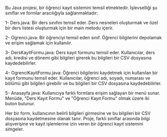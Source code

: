 Bu Java projesi, bir öğrenci kayıt sistemini temsil etmektedir. İşlevselliği şu sınıflar ve formlar aracılığıyla sağlanmaktadır:

1- Ders.java: Bir ders sınıfını temsil eder. Ders nesneleri oluşturmak ve özel bir ders listesi oluşturmak için bir main metodu içerir.

2- Ogrenci.java: Bir öğrenciyi temsil eden sınıf. Öğrenci bilgilerini depolamak ve erişim sağlamak için kullanılır.

3- DersKayitFormu.java: Ders kayıt formunu temsil eder. Kullanıcılar, ders adı, kredisi ve dönemi gibi bilgileri girerek bu bilgileri bir CSV dosyasına kaydedebilirler.

4- OgrenciKayitFormu.java: Öğrenci bilgilerini kaydetmek için kullanılan bir kayıt formunu temsil eder. Kullanıcılar, öğrenci adı, soyadı, numarası ve bölümü gibi bilgileri girebilir ve bu bilgileri bir CSV dosyasına kaydedebilirler.

5- Anasayfa.java: Kullanıcıya farklı formlara erişim sağlayan bir menü sunar. Menüde, "Ders Kayıt Formu" ve "Öğrenci Kayıt Formu" olmak üzere iki buton bulunur.


Her bir form, kullanıcının belirli bilgileri girmesine ve bu bilgileri bir CSV dosyasına kaydetmesine olanak tanır. Proje, farklı sınıflar arasında bilgi alışverişine ve kayıt işlemlerine izin veren bir öğrenci kayıt sistemini simgeler.






